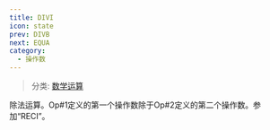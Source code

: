 ```yaml
---
title: DIVI
icon: state
prev: DIVB
next: EQUA
category:
  - 操作数
---
```


> 分类: [数学运算](/hb/operands/136/899/  "Zemax 操作数 数学运算")

除法运算。Op#1定义的第一个操作数除于Op#2定义的第二个操作数。参加“RECI”。
